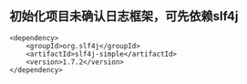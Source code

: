 ## 初始化项目未确认日志框架，可先依赖slf4j
```
<dependency>
    <groupId>org.slf4j</groupId>
    <artifactId>slf4j-simple</artifactId>
    <version>1.7.2</version>
</dependency>
```